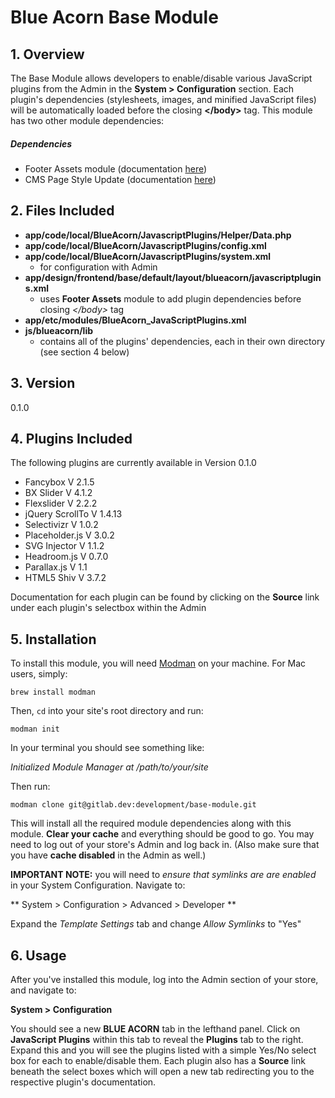 # Blue Acorn Base Module

## 1. Overview
The Base Module allows developers to enable/disable various JavaScript plugins from the Admin in the **System > Configuration** section. Each plugin's dependencies (stylesheets, images, and minified JavaScript files) will be automatically loaded before the closing **&lt;/body&gt;** tag. This module has two other module dependencies:

##### Dependencies
* Footer Assets module (documentation [here](http://gitlab.dev/development/footer-assets/tree/master))
* CMS Page Style Update (documentation [here](http://gitlab.dev/development/cms-page-style-update/tree/master))



## 2. Files Included
* **app/code/local/BlueAcorn/JavascriptPlugins/Helper/Data.php**
* **app/code/local/BlueAcorn/JavascriptPlugins/config.xml**
* **app/code/local/BlueAcorn/JavascriptPlugins/system.xml**
	* for configuration with Admin
* **app/design/frontend/base/default/layout/blueacorn/javascriptplugins.xml**
	* uses **Footer Assets** module to add plugin dependencies before closing *&lt;/body&gt;* tag
* **app/etc/modules/BlueAcorn_JavaScriptPlugins.xml**
* **js/blueacorn/lib**
	* contains all of the plugins' dependencies, each in their own directory (see section 4 below)



## 3. Version
0.1.0



## 4. Plugins Included
The following plugins are currently available in Version 0.1.0

* Fancybox V 2.1.5
* BX Slider V 4.1.2
* Flexslider V 2.2.2
* jQuery ScrollTo V 1.4.13
* Selectivizr V 1.0.2
* Placeholder.js V 3.0.2
* SVG Injector V 1.1.2
* Headroom.js V 0.7.0
* Parallax.js V 1.1
* HTML5 Shiv V 3.7.2

Documentation for each plugin can be found by clicking on the **Source** link under each plugin's selectbox within the Admin


## 5. Installation
To install this module, you will need [Modman](https://github.com/colinmollenhour/modman) on your machine. For Mac users, simply:

 `brew install modman`

Then, `cd` into your site's root directory and run:

`modman init`

In your terminal you should see something like:

*Initialized Module Manager at /path/to/your/site*

Then run:

`modman clone git@gitlab.dev:development/base-module.git`

This will install all the required module dependencies along with this module. **Clear your cache** and everything should be good to go. You may need to log out of your store's Admin and log back in. (Also make sure that you have **cache disabled** in the Admin as well.)

**IMPORTANT NOTE:** you will need to *ensure that symlinks are are enabled* in your System Configuration. Navigate to:

** System > Configuration > Advanced > Developer **

Expand the *Template Settings* tab and change *Allow Symlinks* to "Yes"




## 6. Usage
After you've installed this module, log into the Admin section of your store, and navigate to: 

**System > Configuration**

You should see a new **BLUE ACORN** tab in the lefthand panel. Click on **JavaScript Plugins** within this tab to reveal the **Plugins** tab to the right. Expand this and you will see the plugins listed with a simple Yes/No select box for each to enable/disable them. Each plugin also has a **Source** link beneath the select boxes which will open a new tab redirecting you to the respective plugin's documentation.
